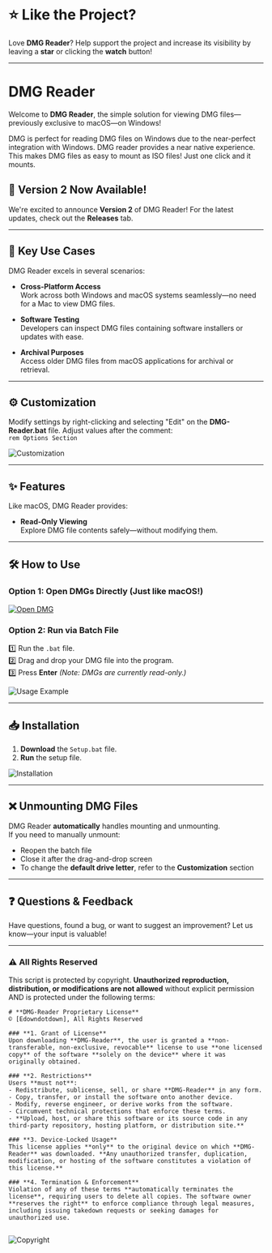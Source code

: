 # **⭐ Like the Project?**  

Love **DMG Reader**? Help support the project and increase its visibility by leaving a **star** or clicking the **watch** button!  

---

# **DMG Reader**  

Welcome to **DMG Reader**, the simple solution for viewing DMG files—previously exclusive to macOS—on Windows!  

DMG is perfect for reading DMG files on Windows due to the near-perfect integration with Windows. DMG reader provides
a near native experience. This makes DMG files as easy to mount as ISO files! Just one click and it mounts. 


## **🎉 Version 2 Now Available!**  
We're excited to announce **Version 2** of DMG Reader! For the latest updates, check out the **Releases** tab.  

---

## **🚀 Key Use Cases**  

DMG Reader excels in several scenarios:  

- **Cross-Platform Access**  
  Work across both Windows and macOS systems seamlessly—no need for a Mac to view DMG files.  

- **Software Testing**  
  Developers can inspect DMG files containing software installers or updates with ease.  

- **Archival Purposes**  
  Access older DMG files from macOS applications for archival or retrieval.  

---

## **⚙️ Customization**  

Modify settings by right-clicking and selecting "Edit" on the **DMG-Reader.bat** file. Adjust values after the comment:  
`rem Options Section`  

![Customization](https://github.com/user-attachments/assets/d98b7923-90c8-40ff-a6e4-92b423813859)  
 

---

## **✨ Features**  

Like macOS, DMG Reader provides:  

- **Read-Only Viewing**  
  Explore DMG file contents safely—without modifying them.  

---

## **🛠️ How to Use**  

### **Option 1: Open DMGs Directly (Just like macOS!)**  
[![Open DMG](https://github.com/user-attachments/assets/3abe9e65-6341-40d3-86e8-acf9c3b422a9) ](https://private-user-images.githubusercontent.com/115327261/399342135-1acef9d4-0032-45c8-ba4d-bfde74d5d535.mp4?jwt=eyJhbGciOiJIUzI1NiIsInR5cCI6IkpXVCJ9.eyJpc3MiOiJnaXRodWIuY29tIiwiYXVkIjoicmF3LmdpdGh1YnVzZXJjb250ZW50LmNvbSIsImtleSI6ImtleTUiLCJleHAiOjE3NDUzMzg3NDAsIm5iZiI6MTc0NTMzODQ0MCwicGF0aCI6Ii8xMTUzMjcyNjEvMzk5MzQyMTM1LTFhY2VmOWQ0LTAwMzItNDVjOC1iYTRkLWJmZGU3NGQ1ZDUzNS5tcDQ_WC1BbXotQWxnb3JpdGhtPUFXUzQtSE1BQy1TSEEyNTYmWC1BbXotQ3JlZGVudGlhbD1BS0lBVkNPRFlMU0E1M1BRSzRaQSUyRjIwMjUwNDIyJTJGdXMtZWFzdC0xJTJGczMlMkZhd3M0X3JlcXVlc3QmWC1BbXotRGF0ZT0yMDI1MDQyMlQxNjE0MDBaJlgtQW16LUV4cGlyZXM9MzAwJlgtQW16LVNpZ25hdHVyZT1iZGQ5YWM1ZTRiYjRlNThkMGY4NmYzYzAyOTcwY2FiMWQxYjRhMmFlODUxOTI2MWVhYzA5ZjI0Y2Q3YTlkZTAzJlgtQW16LVNpZ25lZEhlYWRlcnM9aG9zdCJ9.CBQD-0fDa8qFdXpf1Q_HOb7Rqckj9KDWzWRG5_DREVI)

### **Option 2: Run via Batch File**  
1️⃣ Run the `.bat` file.  
2️⃣ Drag and drop your DMG file into the program.  
3️⃣ Press **Enter** _(Note: DMGs are currently read-only.)_  

![Usage Example](https://github.com/user-attachments/assets/22295a0f-ad11-437f-9219-a6d9204fb94b)  

---

## **📥 Installation**  

1. **Download** the `Setup.bat` file.  
2. **Run** the setup file.  

![Installation](https://github.com/user-attachments/assets/b230091b-9701-49fa-b4f0-73fca9f92173)  


---

## **❌ Unmounting DMG Files**  

DMG Reader **automatically** handles mounting and unmounting.  
If you need to manually unmount:  

- Reopen the batch file  
- Close it after the drag-and-drop screen  
- To change the **default drive letter**, refer to the **Customization** section  

---

## **❓ Questions & Feedback**  

Have questions, found a bug, or want to suggest an improvement? Let us know—your input is valuable!  

---

### **⚠️ All Rights Reserved**  
This script is protected by copyright. **Unauthorized reproduction, distribution, or modifications are not allowed** without explicit permission AND is protected under the following terms:
~~~
# **DMG-Reader Proprietary License**  
© [Edowndotdown], All Rights Reserved  

### **1. Grant of License**  
Upon downloading **DMG-Reader**, the user is granted a **non-transferable, non-exclusive, revocable** license to use **one licensed copy** of the software **solely on the device** where it was originally obtained.  

### **2. Restrictions**  
Users **must not**:  
- Redistribute, sublicense, sell, or share **DMG-Reader** in any form.  
- Copy, transfer, or install the software onto another device.  
- Modify, reverse engineer, or derive works from the software.  
- Circumvent technical protections that enforce these terms.  
- **Upload, host, or share this software or its source code in any third-party repository, hosting platform, or distribution site.**  

### **3. Device-Locked Usage**  
This license applies **only** to the original device on which **DMG-Reader** was downloaded. **Any unauthorized transfer, duplication, modification, or hosting of the software constitutes a violation of this license.**  

### **4. Termination & Enforcement**  
Violation of any of these terms **automatically terminates the license**, requiring users to delete all copies. The software owner **reserves the right** to enforce compliance through legal measures, including issuing takedown requests or seeking damages for unauthorized use.  


~~~


![Copyright](https://github.com/user-attachments/assets/ea2ae750-d9e6-4a64-8755-dc9322d70816)  

